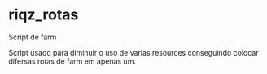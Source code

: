 # riqz_rotas
Script de farm

Script usado para diminuir o uso de varias resources conseguindo colocar difersas rotas de farm em apenas um.

